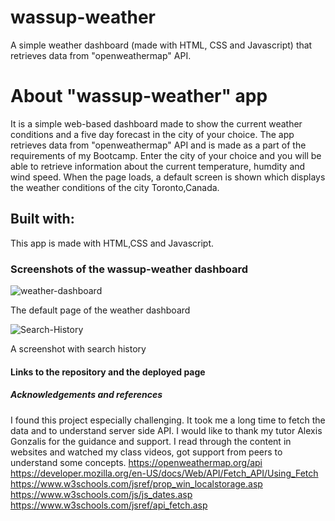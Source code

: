 # wassup-weather
A simple weather dashboard (made with HTML, CSS and Javascript) that retrieves data from "openweathermap" API.

# About "wassup-weather" app
It is a simple web-based dashboard made to show the current weather conditions and a five day forecast in the city of your choice. The app retrieves data from "openweathermap" API and is made as a part of the requirements of my Bootcamp.
Enter the city of your choice and you will be able to retrieve information about the current temperature, humdity and wind speed.
When the page loads, a default screen is shown which displays the weather conditions of the city Toronto,Canada.

## Built with: 
This app is made with HTML,CSS and Javascript.

### Screenshots of the wassup-weather dashboard
![weather-dashboard](https://github.com/SwathiVinod19/wassup-weather/assets/129353324/7748161a-9f2d-4fbd-80b0-a939f7186bcc)

The default page of the weather dashboard

![Search-History](https://github.com/SwathiVinod19/wassup-weather/assets/129353324/011e709b-6d3d-41e6-b5ba-5746da8fc8d8)

A screenshot with search history

#### Links to the repository and the deployed page


##### Acknowledgements and references
I found this project especially challenging. It took me a long time to fetch the data and to understand server side API. I would like to thank my tutor Alexis Gonzalis for the guidance and support. I read through the content in websites and watched my class videos, got support from peers to understand some concepts. 
https://openweathermap.org/api
https://developer.mozilla.org/en-US/docs/Web/API/Fetch_API/Using_Fetch
https://www.w3schools.com/jsref/prop_win_localstorage.asp
https://www.w3schools.com/js/js_dates.asp
https://www.w3schools.com/jsref/api_fetch.asp

